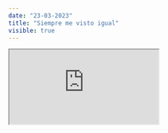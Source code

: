 ```yaml
---
date: "23-03-2023"
title: "Siempre me visto igual"
visible: true
---
```

<iframe src="https://www.youtube.com/embed/RR97FBwAPoQ" allowfullscreen></iframe>
